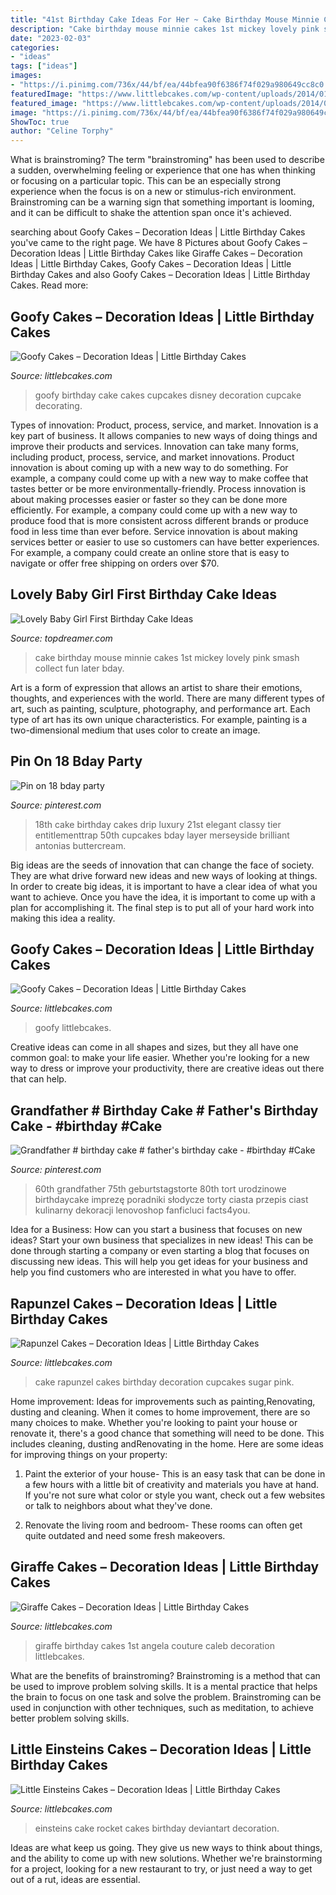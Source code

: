 ```yaml
---
title: "41st Birthday Cake Ideas For Her ~ Cake Birthday Mouse Minnie Cakes 1st Mickey Lovely Pink Smash Collect Fun Later Bday"
description: "Cake birthday mouse minnie cakes 1st mickey lovely pink smash collect fun later bday"
date: "2023-02-03"
categories:
- "ideas"
tags: ["ideas"]
images:
- "https://i.pinimg.com/736x/44/bf/ea/44bfea90f6386f74f029a980649cc8c0.jpg"
featuredImage: "https://www.littlebcakes.com/wp-content/uploads/2014/01/Little-Einsteins-Birthday-Cake-Decorations.jpg"
featured_image: "https://www.littlebcakes.com/wp-content/uploads/2014/01/Little-Einsteins-Birthday-Cake-Decorations.jpg"
image: "https://i.pinimg.com/736x/44/bf/ea/44bfea90f6386f74f029a980649cc8c0.jpg"
ShowToc: true
author: "Celine Torphy"
---
```



What is brainstroming?
The term "brainstroming" has been used to describe a sudden, overwhelming feeling or experience that one has when thinking or focusing on a particular topic. This can be an especially strong experience when the focus is on a new or stimulus-rich environment. Brainstroming can be a warning sign that something important is looming, and it can be difficult to shake the attention span once it's achieved.

	

		
searching about Goofy Cakes – Decoration Ideas | Little Birthday Cakes you've came to the right page. We have 8 Pictures about Goofy Cakes – Decoration Ideas | Little Birthday Cakes like Giraffe Cakes – Decoration Ideas | Little Birthday Cakes, Goofy Cakes – Decoration Ideas | Little Birthday Cakes and also Goofy Cakes – Decoration Ideas | Little Birthday Cakes. Read more:
		
    
## Goofy Cakes – Decoration Ideas | Little Birthday Cakes

<img loading=lazy src="http://www.littlebcakes.com/wp-content/uploads/2014/05/Goofy-Birthday-Cake.jpg" onerror="this.onerror=null;this.src='https://tse3.mm.bing.net/th?id=OIP.1vJlWJAwGXdIuMIiBRYfyQHaMA&amp;pid=15.1';" alt="Goofy Cakes – Decoration Ideas | Little Birthday Cakes">

_Source: littlebcakes.com_

>goofy birthday cake cakes cupcakes disney decoration cupcake decorating. 

	

Types of innovation: Product, process, service, and market.
Innovation is a key part of business. It allows companies to new ways of doing things and improve their products and services. Innovation can take many forms, including product, process, service, and market innovations. 
Product innovation is about coming up with a new way to do something. For example, a company could come up with a new way to make coffee that tastes better or be more environmentally-friendly. Process innovation is about making processes easier or faster so they can be done more efficiently. For example, a company could come up with a new way to produce food that is more consistent across different brands or produce food in less time than ever before. Service innovation is about making services better or easier to use so customers can have better experiences. For example, a company could create an online store that is easy to navigate or offer free shipping on orders over $70.

    
## Lovely Baby Girl First Birthday Cake Ideas

<img loading=lazy src="http://www.topdreamer.com/wp-content/uploads/2014/10/40a03ec4b6068eac55bb8610d6c24f9c-682x1024.jpg" onerror="this.onerror=null;this.src='https://tse3.mm.bing.net/th?id=OIP.1VNR4hBNTWo5jjjVluF8KgHaLH&amp;pid=15.1';" alt="Lovely Baby Girl First Birthday Cake Ideas">

_Source: topdreamer.com_

>cake birthday mouse minnie cakes 1st mickey lovely pink smash collect fun later bday. 

	

Art is a form of expression that allows an artist to share their emotions, thoughts, and experiences with the world. There are many different types of art, such as painting, sculpture, photography, and performance art. Each type of art has its own unique characteristics. For example, painting is a two-dimensional medium that uses color to create an image.

    
## Pin On 18 Bday Party

<img loading=lazy src="https://i.pinimg.com/736x/43/46/80/434680d91be5fe64fc9e4b420bc892f3.jpg" onerror="this.onerror=null;this.src='https://tse1.mm.bing.net/th?id=OIP.yi_K_K3E-TPj7Db5AA_s3AHaL3&amp;pid=15.1';" alt="Pin on 18 bday party">

_Source: pinterest.com_

>18th cake birthday cakes drip luxury 21st elegant classy tier entitlementtrap 50th cupcakes bday layer merseyside brilliant antonias buttercream. 

	

Big ideas are the seeds of innovation that can change the face of society. They are what drive forward new ideas and new ways of looking at things. In order to create big ideas, it is important to have a clear idea of what you want to achieve. Once you have the idea, it is important to come up with a plan for accomplishing it. The final step is to put all of your hard work into making this idea a reality.

    
## Goofy Cakes – Decoration Ideas | Little Birthday Cakes

<img loading=lazy src="https://www.littlebcakes.com/wp-content/uploads/2014/05/Goofy-Birthday-Cake-Ideas.jpg" onerror="this.onerror=null;this.src='https://tse4.mm.bing.net/th?id=OIP.rfFzMx_ywWG3xk2JkqRnNAHaLJ&amp;pid=15.1';" alt="Goofy Cakes – Decoration Ideas | Little Birthday Cakes">

_Source: littlebcakes.com_

>goofy littlebcakes. 

	

Creative ideas can come in all shapes and sizes, but they all have one common goal: to make your life easier. Whether you're looking for a new way to dress or improve your productivity, there are creative ideas out there that can help.

    
## Grandfather # Birthday Cake # Father&#039;s Birthday Cake - #birthday #Cake

<img loading=lazy src="https://i.pinimg.com/736x/44/bf/ea/44bfea90f6386f74f029a980649cc8c0.jpg" onerror="this.onerror=null;this.src='https://tse1.mm.bing.net/th?id=OIP.WSi_uPlwlgTetC0EbVSMyQHaNK&amp;pid=15.1';" alt="Grandfather # birthday cake # father&#039;s birthday cake - #birthday #Cake">

_Source: pinterest.com_

>60th grandfather 75th geburtstagstorte 80th tort urodzinowe birthdaycake imprezę poradniki słodycze torty ciasta przepis ciast kulinarny dekoracji lenovoshop fanficluci facts4you. 

	

Idea for a Business: How can you start a business that focuses on new ideas?
Start your own business that specializes in new ideas! This can be done through starting a company or even starting a blog that focuses on discussing new ideas. This will help you get ideas for your business and help you find customers who are interested in what you have to offer.

    
## Rapunzel Cakes – Decoration Ideas | Little Birthday Cakes

<img loading=lazy src="http://www.littlebcakes.com/wp-content/uploads/2013/08/Rapunzel-Cake-Photos.jpg" onerror="this.onerror=null;this.src='https://tse1.mm.bing.net/th?id=OIP.3UmQWeWyMALTv9HPHSk08wHaLE&amp;pid=15.1';" alt="Rapunzel Cakes – Decoration Ideas | Little Birthday Cakes">

_Source: littlebcakes.com_

>cake rapunzel cakes birthday decoration cupcakes sugar pink. 

	

Home improvement: Ideas for improvements such as painting,Renovating, dusting and cleaning.
When it comes to home improvement, there are so many choices to make. Whether you're looking to paint your house or renovate it, there's a good chance that something will need to be done. This includes cleaning, dusting andRenovating in the home. Here are some ideas for improving things on your property: 
1. Paint the exterior of your house- This is an easy task that can be done in a few hours with a little bit of creativity and materials you have at hand. If you're not sure what color or style you want, check out a few websites or talk to neighbors about what they've done. 

2. Renovate the living room and bedroom- These rooms can often get quite outdated and need some fresh makeovers.

    
## Giraffe Cakes – Decoration Ideas | Little Birthday Cakes

<img loading=lazy src="https://www.littlebcakes.com/wp-content/uploads/2014/01/Giraffe-Birthday-Cakes.jpg" onerror="this.onerror=null;this.src='https://tse1.mm.bing.net/th?id=OIP.5toMp6W7d_J6zJsU12Mo9AHaJ4&amp;pid=15.1';" alt="Giraffe Cakes – Decoration Ideas | Little Birthday Cakes">

_Source: littlebcakes.com_

>giraffe birthday cakes 1st angela couture caleb decoration littlebcakes. 

	

What are the benefits of brainstroming?
Brainstroming is a method that can be used to improve problem solving skills. It is a mental practice that helps the brain to focus on one task and solve the problem. Brainstroming can be used in conjunction with other techniques, such as meditation, to achieve better problem solving skills.

    
## Little Einsteins Cakes – Decoration Ideas | Little Birthday Cakes

<img loading=lazy src="https://www.littlebcakes.com/wp-content/uploads/2014/01/Little-Einsteins-Birthday-Cake-Decorations.jpg" onerror="this.onerror=null;this.src='https://tse1.mm.bing.net/th?id=OIP.uJZJ1bmPRLSGoXOHe1vvgAHaF1&amp;pid=15.1';" alt="Little Einsteins Cakes – Decoration Ideas | Little Birthday Cakes">

_Source: littlebcakes.com_

>einsteins cake rocket cakes birthday deviantart decoration. 

	

Ideas are what keep us going. They give us new ways to think about things, and the ability to come up with new solutions. Whether we're brainstorming for a project, looking for a new restaurant to try, or just need a way to get out of a rut, ideas are essential.

